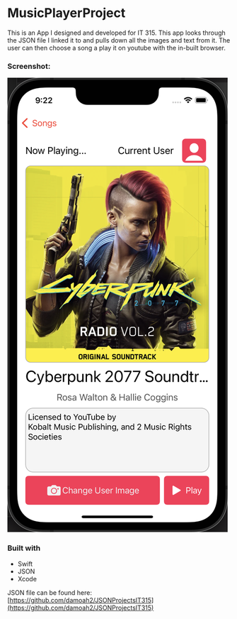# MusicPlayerProject
This is an App I designed and developed for IT 315. This app looks through the JSON file I linked it to and pulls down all the images and text from it. The user can then choose a song a play it on youtube with the in-built browser.

### Screenshot:<br>
![Screenshot of App](https://raw.githubusercontent.com/damoah2/MusicPlayerProject/main/Images/2.png)


### Built with

- Swift
- JSON
- Xcode

JSON file can be found here: 
<br>
[https://github.com/damoah2/JSONProjectsIT315](https://github.com/damoah2/JSONProjectsIT315)
